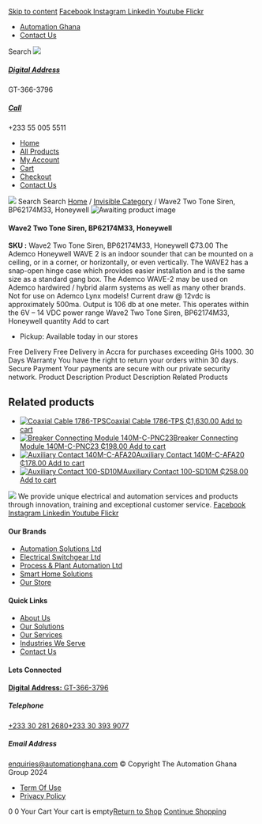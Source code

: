 [Skip to content](https://store.automationghana.com/product/wave2-two-tone-siren-bp62174m33-honeywell/#content)
[ Facebook ](https://www.facebook.com/automationgh/) [ Instagram ](https://www.instagram.com/automationgh/) [ Linkedin ](https://www.linkedin.com/company/the-automation-ghana-limited/) [ Youtube ](https://www.youtube.com/channel/UCurrRDUSm5oIW39VXjn1u0w) [ Flickr ](https://www.flickr.com/photos/181794037@N07/)
  * [ Automation Ghana ](https://automationghana.com)
  * [ Contact Us ](https://store.automationghana.com/contact/)


Search
[ ![](https://store.automationghana.com/wp-content/uploads/2024/04/Website-TAGG-Logo-BLUE.png) ](https://store.automationghana.com/)
[ ](https://maps.app.goo.gl/m4xeaagWCNbLk4jM6)
#####  [ Digital Address ](https://maps.app.goo.gl/m4xeaagWCNbLk4jM6)
GT-366-3796 
[ ](tel:+233550055511)
#####  [ Call ](tel:+233550055511)
+233 55 005 5511 
  * [Home](https://store.automationghana.com/)
  * [All Products](https://store.automationghana.com/shop/)
  * [My Account](https://store.automationghana.com/my-account/)
  * [Cart](https://store.automationghana.com/cart/)
  * [Checkout](https://store.automationghana.com/checkout/)
  * [Contact Us](https://store.automationghana.com/contact/)


[![](https://store.automationghana.com/wp-content/uploads/2024/04/AutomationGhana_logo_white.png)](https://store.automationghana.com)
Search
Search
[Home](https://store.automationghana.com) / [Invisible Category](https://store.automationghana.com/product-category/invisible-category/) / Wave2 Two Tone Siren, BP62174M33, Honeywell
![Awaiting product image](https://store.automationghana.com/wp-content/uploads/woocommerce-placeholder-600x600.png)
####  Wave2 Two Tone Siren, BP62174M33, Honeywell 
**SKU :** Wave2 Two Tone Siren, BP62174M33, Honeywell 
₵73.00
The Ademco Honeywell WAVE 2 is an indoor sounder that can be mounted on a ceiling, or in a corner, or horizontally, or even vertically. The WAVE2 has a snap-open hinge case which provides easier installation and is the same size as a standard gang box. The Ademco WAVE-2 may be used on Ademco hardwired / hybrid alarm systems as well as many other brands. Not for use on Ademco Lynx models! Current draw @ 12vdc is approximately 500ma. Output is 106 db at one meter. This operates within the 6V – 14 VDC power range
Wave2 Two Tone Siren, BP62174M33, Honeywell quantity
Add to cart
  * Pickup: Available today in our stores


Free Delivery 
Free Delivery in Accra for purchases exceeding GHs 1000. 
30 Days Warranty 
You have the right to return your orders within 30 days. 
Secure Payment 
Your payments are secure with our private security network. 
Product Description
Product Description
Related Products 
## Related products
  * [![Coaxial Cable 1786-TPS](https://store.automationghana.com/wp-content/uploads/2020/12/1786-TPS-300x300.jpg)Coaxial Cable 1786-TPS ₵1,630.00 ](https://store.automationghana.com/product/coaxial-cable-1786-tps/)
[Add to cart](https://store.automationghana.com/product/wave2-two-tone-siren-bp62174m33-honeywell/?add-to-cart=2983)
  * [![Breaker Connecting Module 140M-C-PNC23](https://store.automationghana.com/wp-content/uploads/2020/12/140M-C-PNC23-300x300.jpg)Breaker Connecting Module 140M-C-PNC23 ₵198.00 ](https://store.automationghana.com/product/breaker-connecting-module-140m-c-pnc23/)
[Add to cart](https://store.automationghana.com/product/wave2-two-tone-siren-bp62174m33-honeywell/?add-to-cart=2973)
  * [![Auxiliary Contact 140M-C-AFA20](https://store.automationghana.com/wp-content/uploads/2020/12/140M-C-AFA20-300x300.jpg)Auxiliary Contact 140M-C-AFA20 ₵178.00 ](https://store.automationghana.com/product/auxiliary-contact-140m-c-afa20/)
[Add to cart](https://store.automationghana.com/product/wave2-two-tone-siren-bp62174m33-honeywell/?add-to-cart=2961)
  * [![Auxiliary Contact 100-SD10M](https://store.automationghana.com/wp-content/uploads/2020/12/100-SD10M-300x300.jpg)Auxiliary Contact 100-SD10M ₵258.00 ](https://store.automationghana.com/product/auxiliary-contact-100-sd10m/)
[Add to cart](https://store.automationghana.com/product/wave2-two-tone-siren-bp62174m33-honeywell/?add-to-cart=2959)


![](https://store.automationghana.com/wp-content/uploads/2024/04/AutomationGhana_logo_white.png)
We provide unique electrical and automation services and products through innovation, training and exceptional customer service.
[ Facebook ](https://www.facebook.com/automationgh/) [ Instagram ](https://www.instagram.com/automationgh/) [ Linkedin ](https://www.linkedin.com/company/the-automation-ghana-limited/) [ Youtube ](https://www.youtube.com/channel/UCurrRDUSm5oIW39VXjn1u0w) [ Flickr ](https://www.flickr.com/photos/181794037@N07/)
#### Our Brands
  * [ Automation Solutions Ltd ](https://store.automationghana.com/product/wave2-two-tone-siren-bp62174m33-honeywell/)
  * [ Electrical Switchgear Ltd ](https://store.automationghana.com/product/wave2-two-tone-siren-bp62174m33-honeywell/)
  * [ Process & Plant Automation Ltd ](https://store.automationghana.com/product/wave2-two-tone-siren-bp62174m33-honeywell/)
  * [ Smart Home Solutions ](https://store.automationghana.com/product/wave2-two-tone-siren-bp62174m33-honeywell/)
  * [ Our Store ](https://store.automationghana.com/product/wave2-two-tone-siren-bp62174m33-honeywell/)


#### Quick Links
  * [ About Us ](https://store.automationghana.com/product/wave2-two-tone-siren-bp62174m33-honeywell/)
  * [ Our Solutions ](https://store.automationghana.com/product/wave2-two-tone-siren-bp62174m33-honeywell/)
  * [ Our Services ](https://store.automationghana.com/product/wave2-two-tone-siren-bp62174m33-honeywell/)
  * [ Industries We Serve ](https://store.automationghana.com/product/wave2-two-tone-siren-bp62174m33-honeywell/)
  * [ Contact Us ](https://store.automationghana.com/product/wave2-two-tone-siren-bp62174m33-honeywell/)


#### Lets Connected
[**Digital Address:** GT-366-3796](https://maps.app.goo.gl/m4xeaagWCNbLk4jM6)
#####  Telephone 
[ +233 30 281 2680](tel:+233302812680)[+233 30 393 9077](https://store.automationghana.com/product/wave2-two-tone-siren-bp62174m33-honeywell/+233303939077)
#####  Email Address 
enquiries@automationghana.com 
© Copyright The Automation Ghana Group 2024
  * [ Term Of Use ](https://store.automationghana.com/product/wave2-two-tone-siren-bp62174m33-honeywell/)
  * [ Privacy Policy ](https://store.automationghana.com/product/wave2-two-tone-siren-bp62174m33-honeywell/)


0
0
Your Cart
Your cart is empty[Return to Shop](https://store.automationghana.com/shop/)
[Continue Shopping](https://store.automationghana.com/product/wave2-two-tone-siren-bp62174m33-honeywell/)
